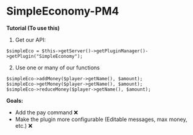 # SimpleEconomy-PM4

**Tutorial (To use this)**
1. Get our API:
```
$simpleEco = $this->getServer()->getPluginManager()->getPlugin("SimpleEconomy");
```

2. Use one or many of our functions
```
$simpleEco->addMoney($player->getName(), $amount);
$simpleEco->getMoney($player->getName(), $amount);
$simpleEco->reduceMoney($player->getName(), $amount);
```

**Goals:**

- Add the pay command ❌
- Make the plugin more configurable (Editable messages, max money, etc.) ❌
